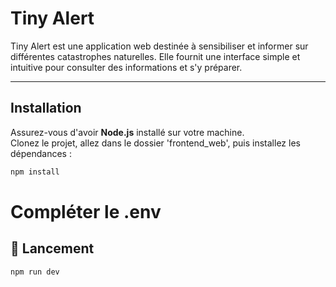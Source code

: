 # Tiny Alert

Tiny Alert est une application web destinée à sensibiliser et informer sur différentes catastrophes naturelles. Elle fournit une interface simple et intuitive pour consulter des informations et s'y préparer.

---

## Installation

Assurez-vous d'avoir **Node.js** installé sur votre machine.  
Clonez le projet, allez dans le dossier 'frontend_web', puis installez les dépendances :

```bash
npm install
```

# Compléter le .env

## 🚀 Lancement

```bash
npm run dev
```
